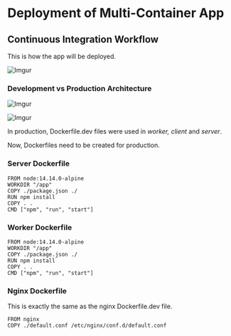 # Deployment of Multi-Container App

## Continuous Integration Workflow

This is how the app will be deployed.

![Imgur](https://i.imgur.com/LVV7mWH.png)

### Development vs Production Architecture

![Imgur](https://i.imgur.com/UJHsOD8.png)

![Imgur](https://i.imgur.com/Kr7o1UF.png)

In production, Dockerfile.dev files were used in *worker, client* and *server*.

Now, Dockerfiles need to be created for production.

### Server Dockerfile

```
FROM node:14.14.0-alpine
WORKDIR "/app"
COPY ./package.json ./
RUN npm install
COPY . .
CMD ["npm", "run", "start"]
```

### Worker Dockerfile

```
FROM node:14.14.0-alpine
WORKDIR "/app"
COPY ./package.json ./
RUN npm install
COPY . .
CMD ["npm", "run", "start"]
```

### Nginx Dockerfile

This is exactly the same as the nginx Dockerfile.dev file.
```
FROM nginx
COPY ./default.conf /etc/nginx/conf.d/default.conf
```